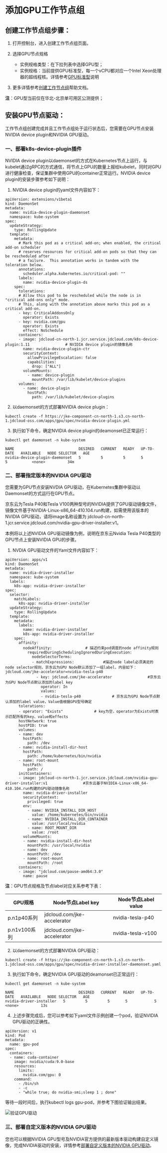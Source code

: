 
# 添加GPU工作节点组

## **创建工作节点组步骤：**

 1. 打开控制台，进入创建工作节点组页面。

 2. 选择GPU节点规格
    
    * 实例规格类型：在下拉列表中选择GPU型；
    * 实例规格：当前提供GPU标准型，每一个vCPU都对应一个Intel Xeon处理器的超线程核。详情参考[GPU标准型](https://docs.jdcloud.com/cn/virtual-machines/instance-type-family#user-content-6)说明

 3. 更多详情参考[创建工作节点组](https://docs.jdcloud.com/cn/jcs-for-kubernetes/create-nodegroup)帮助文档。

 **注**：GPU型当前仅在华北-北京单可用区公测提供；

## **安装GPU节点驱动：**

工作节点组创建完成并且工作节点组处于运行状态后，您需要在GPU节点安装 NVIDIA device plugin和NVIDIA GPU驱动。

### **一、部署k8s-device-plugin插件**

NVIDIA device plugin以daemonset的方式在Kubernetes节点上运行，与kubelet通过gRPC的方式通信，将节点上GPU的数量上报给kubelet，同时对GPU进行健康检查，保证集群中使用GPU的container正常运行。NVIDIA device plugin的安装步骤参考如下说明：

1. NVIDIA device plugin的yaml文件内容如下：

```
apiVersion: extensions/v1beta1
kind: DaemonSet
metadata:
  name: nvidia-device-plugin-daemonset
  namespace: kube-system
spec:
  updateStrategy:
    type: RollingUpdate
  template:
    metadata:
      # Mark this pod as a critical add-on; when enabled, the critical add-on scheduler
      # reserves resources for critical add-on pods so that they can be rescheduled after
      # a failure.  This annotation works in tandem with the toleration below.
      annotations:
        scheduler.alpha.kubernetes.io/critical-pod: ""
      labels:
        name: nvidia-device-plugin-ds
    spec:
      tolerations:
      # Allow this pod to be rescheduled while the node is in "critical add-ons only" mode.
      # This, along with the annotation above marks this pod as a critical add-on.
      - key: CriticalAddonsOnly
        operator: Exists
      - key: nvidia.com/gpu
        operator: Exists
        effect: NoSchedule
      containers:
      - image: jdcloud-cn-north-1.jcr.service.jdcloud.com/k8s-device-plugin:1.11                # NVIDIA device plugin的镜像名称
        name: nvidia-device-plugin-ctr
        securityContext:
          allowPrivilegeEscalation: false
          capabilities:
            drop: ["ALL"]
        volumeMounts:
          - name: device-plugin
            mountPath: /var/lib/kubelet/device-plugins
      volumes:
        - name: device-plugin
          hostPath:
            path: /var/lib/kubelet/device-plugins
```
2. 以daemonset的方式部署NVIDIA device plugin：

`
kubectl create -f https://jke-component-cn-north-1.s3.cn-north-1.jdcloud-oss.com/apps/gpu/spec/nvidia-device-plugin.yml
`

3. 执行如下命令，确定NVIDIA device plugin的deamonset已正常运行：

```
kubectl get daemonset -n kube-system

NAME                             DESIRED   CURRENT   READY   UP-TO-DATE   AVAILABLE   NODE SELECTOR   AGE
nvidia-device-plugin-daemonset   5         5         5       5            5           <none>          34m
```

### **二、部署指定版本的NVIDIA GPU驱动**

您需要为GPU节点安装NVDIA GPU驱动，在Kubernetes集群中驱动以Daemonset的方式运行在GPU节点。

京东云为Tesla P40和Tesla V100两种型号的NVIDIA提供了GPU驱动镜像文件，镜像文件基于NVIDIA-Linux-x86_64-410.104.run构建，如需使用该版本的NVIDIA GPU驱动，请将image名称设置为 jdcloud-cn-north-1.jcr.service.jdcloud.com/nvidia-gpu-driver-installer:v1。

本例将以上述NVIDIA GPU驱动镜像为例，说明在京东云Nvidia Tesla P40类型的GPU节点上安装NVIDIA GPU的步骤。

1. NVDIA GPU驱动文件的Yaml文件内容如下：

```
apiVersion: apps/v1
kind: DaemonSet
metadata:
  name: nvidia-driver-installer
  namespace: kube-system
  labels:
    k8s-app: nvidia-driver-installer
spec:
  selector:
    matchLabels:
      k8s-app: nvidia-driver-installer
  updateStrategy:
    type: RollingUpdate
  template:
    metadata:
      labels:
        name: nvidia-driver-installer
        k8s-app: nvidia-driver-installer
    spec:
      affinity:
        nodeAffinity:               # 描述约束pod调度的node affinity规则
          requiredDuringSchedulingIgnoredDuringExecution:
            nodeSelectorTerms: 
            - matchExpressions:             #描述node label必须满足的node selector规则，京东云为GPU Node默认添加了一组label，内容如下：jdcloud.com/jke-accelerator=nvidia-tesla-p40
              - key: jdcloud.com/jke-accelerator                #京东云为GPU Node节点默认添加的label key
                operator: In
                values: 
                - nvidia-tesla-p40              # 京东云为GPU Node节点默认添加的label value，Value值根据GPU型号确定
      tolerations:
      - operator: "Exists"              # key为空，operator为Exists时表示匹配所有的key、value和effects
      hostNetwork: true
      hostPID: true
      volumes:
      - name: dev
        hostPath:
          path: /dev
      - name: nvidia-install-dir-host
        hostPath:
          path: /home/kubernetes/bin/nvidia
      - name: root-mount
        hostPath:
          path: /
      initContainers:
      - image: jdcloud-cn-north-1.jcr.service.jdcloud.com/nvidia-gpu-driver-installer:v1                #京东云基于NVIDIA-Linux-x86_64-410.104.run构建的GPU驱动镜像名称 
        name: nvidia-driver-installer
        securityContext:
          privileged: true
        env:
          - name: NVIDIA_INSTALL_DIR_HOST
            value: /home/kubernetes/bin/nvidia
          - name: NVIDIA_INSTALL_DIR_CONTAINER
            value: /usr/local/nvidia
          - name: ROOT_MOUNT_DIR
            value: /root
        volumeMounts:
        - name: nvidia-install-dir-host
          mountPath: /usr/local/nvidia
        - name: dev
          mountPath: /dev
        - name: root-mount
          mountPath: /root
      containers:
      - image: "jdcloud.com/pause-amd64:3.0"
        name: pause
```

**注**：GPU节点规格及节点label对应关系参考下表：

|GPU规格 | Node节点Label key   |Node节点Label value  |
| ------ | ------ | ------ |
|p.n1p40系列|jdcloud.com/jke-accelerator  | nvidia-tesla-p40 |
|p.n1v100系列	|jdcloud.com/jke-accelerator | nvidia-tesla-v100  |


2. 以daemonset的方式部署NVIDIA GPU驱动：

`
kubectl create -f https://jke-component-cn-north-1.s3.cn-north-1.jdcloud-oss.com/apps/gpu/spec/nvidia-driver-installer-daemonset.yaml
`

3. 执行如下命令，确定NVIDIA GPU驱动的deamonset已正常运行：

```
kubectl get daemonset -n kube-system

NAME                             DESIRED   CURRENT   READY   UP-TO-DATE   AVAILABLE   NODE SELECTOR   AGE
nvidia-driver-installer   5         5         5       5            5           <none>          13s
```

4. 上述步骤完成后，您可以参考如下yaml文件示例创建一个pod，验证NVIDIA GPU驱动的正确性。

```
apiVersion: v1
kind: Pod
metadata:
  name: gpu-pod
spec:
  containers:
  - name: cuda-container
    image: nvidia/cuda:9.0-base
    resources:
      limits:
        nvidia.com/gpu: 0
    command:
      - /bin/sh
      - -c
      - "while true; do nvidia-smi;sleep 1 ; done"

```

等待一段时间后，执行kubectl logs gpu-pod，并参考下图验证输出结果。

![验证GPU驱动](../../../../../image/Elastic-Compute/JCS-for-Kubernetes/checkGPUdriver.png)

### **三、部署自定义版本的NVIDIA GPU驱动**

您也可以根据NVIDIA GPU型号及NVIDIA官方提供的最新版本驱动构建自定义镜像，完成NVIDIA驱动的安装，详情参考[部署自定义版本的NVIDIA GPU驱动](https://docs.jdcloud.com/cn/jcs-for-kubernetes/custom-gpu-driver)。